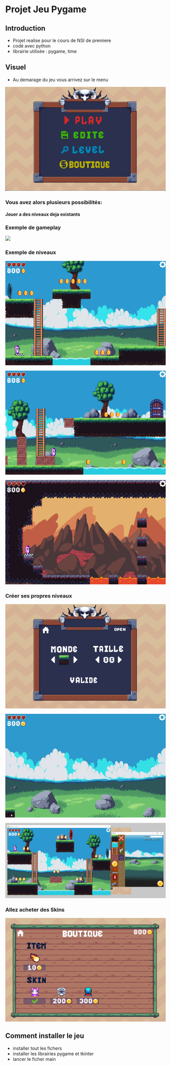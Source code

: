 # Projet Jeu Pygame

## Introduction
- Projet realise pour le cours de NSI de premiere 
- codé avec python 
- librairie utilisée : pygame, time 


## Visuel
- Au demarage du jeu vous arrivez sur le menu  

![visuel1](image/menu.png)

### Vous avez alors plusieurs possibilités:

#### Jouer a des niveaux deja existants

### Exemple de gameplay


![](image/jeu.gif)


### Exemple de niveaux

![visuel1](image/exlevel1.png)

![visuel1](image/exlevel2.png)

![visuel1](image/exlevel3.png)

### Créer ses propres niveaux

![visuel1](image/editeur1.png)

![](image/exediteur.gif)

![visuel1](image/editeur2.png)

### Allez acheter des Skins

![visuel1](image/store.png)

## Comment installer le jeu

- installer tout les fichers
- installer les librairies pygame et tkinter
- lancer le ficher main

